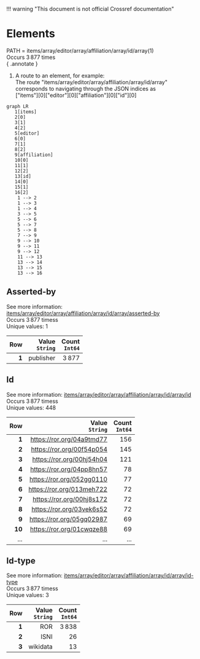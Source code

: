 !!! warning "This document is not official Crossref documentation"
# Elements
PATH = items/array/editor/array/affiliation/array/id/array(1)  
Occurs 3 877 times  
{ .annotate }

1. A route to an element, for example:  
   The route "items/array/editor/array/affiliation/array/id/array" corresponds to navigating through the JSON indices as  
   ["items"][0]["editor"][0]["affiliation"][0]["id"][0]  

```mermaid
graph LR
   1[items]
   2[0]
   3[1]
   4[2]
   5[editor]
   6[0]
   7[1]
   8[2]
   9[affiliation]
   10[0]
   11[1]
   12[2]
   13[id]
   14[0]
   15[1]
   16[2]
    1 --> 2
    1 --> 3
    1 --> 4
    3 --> 5
    5 --> 6
    5 --> 7
    5 --> 8
    7 --> 9
    9 --> 10
    9 --> 11
    9 --> 12
    11 --> 13
    13 --> 14
    13 --> 15
    13 --> 16
```


## Asserted-by
See more information: [items/array/editor/array/affiliation/array/id/array/asserted-by](asserted-by/index.md)  
Occurs 3 877 timess  
Unique values: 1  

| **Row** | **Value**<br>`String` | **Count**<br>`Int64` |
|--------:|----------------------:|---------------------:|
| **1**   | publisher             | 3 877                |

## Id
See more information: [items/array/editor/array/affiliation/array/id/array/id](id/index.md)  
Occurs 3 877 timess  
Unique values: 448  

| **Row** | **Value**<br>`String`     | **Count**<br>`Int64` |
|--------:|--------------------------:|---------------------:|
| **1**   | https://ror.org/04a9tmd77 | 156                  |
| **2**   | https://ror.org/00f54p054 | 145                  |
| **3**   | https://ror.org/00hj54h04 | 121                  |
| **4**   | https://ror.org/04pp8hn57 | 78                   |
| **5**   | https://ror.org/052gg0110 | 77                   |
| **6**   | https://ror.org/013meh722 | 72                   |
| **7**   | https://ror.org/00hj8s172 | 72                   |
| **8**   | https://ror.org/03vek6s52 | 72                   |
| **9**   | https://ror.org/05gq02987 | 69                   |
| **10**  | https://ror.org/01cwqze88 | 69                   |
| ... | ... | ... |

## Id-type
See more information: [items/array/editor/array/affiliation/array/id/array/id-type](id-type/index.md)  
Occurs 3 877 timess  
Unique values: 3  

| **Row** | **Value**<br>`String` | **Count**<br>`Int64` |
|--------:|----------------------:|---------------------:|
| **1**   | ROR                   | 3 838                |
| **2**   | ISNI                  | 26                   |
| **3**   | wikidata              | 13                   |


